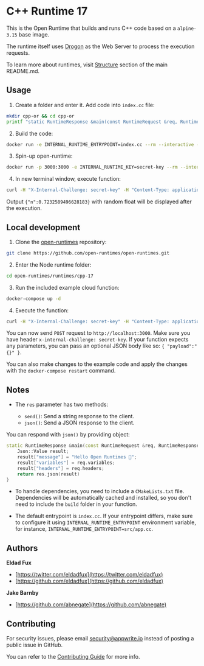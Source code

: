 
# C++ Runtime 17

This is the Open Runtime that builds and runs C++ code based on a `alpine-3.15` base image. 

The runtime itself uses [Drogon](https://github.com/drogonframework/drogon) as the Web Server to process the execution requests.

To learn more about runtimes, visit [Structure](https://github.com/open-runtimes/open-runtimes#structure) section of the main README.md.

## Usage

1. Create a folder and enter it. Add code into `index.cc` file:

```bash
mkdir cpp-or && cd cpp-or
printf "static RuntimeResponse &main(const RuntimeRequest &req, RuntimeResponse &res) { Json::Value result; result[\"n\"] = rand() / (RAND_MAX + 1.); return res.json(result); }" > index.cc
```

2. Build the code:

```bash
docker run -e INTERNAL_RUNTIME_ENTRYPOINT=index.cc --rm --interactive --tty --volume $PWD:/usr/code openruntimes/cpp:v2-17 sh /usr/local/src/build.sh
```

3. Spin-up open-runtime:

```bash
docker run -p 3000:3000 -e INTERNAL_RUNTIME_KEY=secret-key --rm --interactive --tty --volume $PWD/code.tar.gz:/tmp/code.tar.gz:ro openruntimes/cpp:v2-17 sh /usr/local/src/start.sh
```

4. In new terminal window, execute function:

```bash
curl -H "X-Internal-Challenge: secret-key" -H "Content-Type: application/json" -X POST http://localhost:3000/ -d '{"payload": "{}"}'
```

Output `{"n":0.7232589496628183}` with random float will be displayed after the execution.

## Local development

1. Clone the [open-runtimes](https://github.com/open-runtimes/open-runtimes) repository:

```bash
git clone https://github.com/open-runtimes/open-runtimes.git
```

2. Enter the Node runtime folder:

```bash
cd open-runtimes/runtimes/cpp-17
```

3. Run the included example cloud function:

```bash
docker-compose up -d
```

4. Execute the function:

```bash
curl -H "X-Internal-Challenge: secret-key" -H "Content-Type: application/json" -X POST http://localhost:3000/ -d '{"payload": "{}"}'
```

You can now send `POST` request to `http://localhost:3000`. Make sure you have header `x-internal-challenge: secret-key`. If your function expects any parameters, you can pass an optional JSON body like so: `{ "payload":"{}" }`.

You can also make changes to the example code and apply the changes with the `docker-compose restart` command.

## Notes

- The `res` parameter has two methods:

    - `send()`: Send a string response to the client.
    - `json()`: Send a JSON response to the client.

You can respond with `json()` by providing object:

```cpp
static RuntimeResponse &main(const RuntimeRequest &req, RuntimeResponse &res) {
    Json::Value result;
    result["message"] = "Hello Open Runtimes 👋";
    result["variables"] = req.variables;
    result["headers"] = req.headers;
    return res.json(result)
}
```

- To handle dependencies, you need to include a `CMakeLists.txt` file. Dependencies will be automatically cached and installed, so you don't need to include the `build` folder in your function.

- The default entrypoint is `index.cc`. If your entrypoint differs, make sure to configure it using `INTERNAL_RUNTIME_ENTRYPOINT` environment variable, for instance, `INTERNAL_RUNTIME_ENTRYPOINT=src/app.cc`.


## Authors

**Eldad Fux**

+ [https://twitter.com/eldadfux](https://twitter.com/eldadfux)
+ [https://github.com/eldadfux](https://github.com/eldadfux)

**Jake Barnby**

+ [https://github.com/abnegate](https://github.com/abnegate)

## Contributing

For security issues, please email security@appwrite.io instead of posting a public issue in GitHub.

You can refer to the [Contributing Guide](https://github.com/open-runtimes/open-runtimes/blob/main/CONTRIBUTING.md) for more info.
